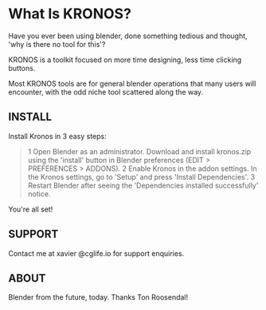 <!-- # KRONOS -->

# What Is KRONOS?

Have you ever been using blender, done something tedious and thought, 'why is there no tool for this'?

KRONOS is a toolkit focused on more time designing, less time clicking buttons.

Most KRONOS tools are for general blender operations that many users will encounter, with the odd niche tool scattered along the way.

## INSTALL

Install Kronos in 3 easy steps:

> 1   Open Blender as an administrator. Download and install kronos.zip using the 'install' button in Blender preferences (EDIT > PREFERENCES > ADDONS).
> 2    Enable Kronos in the addon settings. In the Kronos settings, go to 'Setup' and press 'Install Dependencies'.
> 3    Restart Blender after seeing the 'Dependencies installed successfully' notice.

You're all set!

## SUPPORT

Contact me at xavier @cglife.io for support enquiries.

## ABOUT

Blender from the future, today. Thanks Ton Roosendal!
